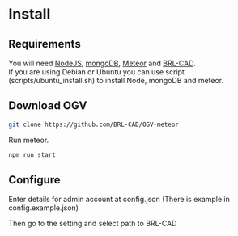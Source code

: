 # Install

## Requirements
You will need [NodeJS](https://nodejs.org/), [mongoDB](https://www.mongodb.com/download-center), [Meteor](https://www.meteor.com/install) and [BRL-CAD](http://brlcad.org/).  
If you are using Debian or Ubuntu you can use script (scripts/ubuntu_install.sh) to install Node, mongoDB and meteor.  

## Download OGV

```bash
git clone https://github.com/BRL-CAD/OGV-meteor
```

Run meteor.
```bash
npm run start
```

## Configure
Enter details for admin account at config.json (There is example in config.example.json)

Then go to the setting and select path to BRL-CAD
